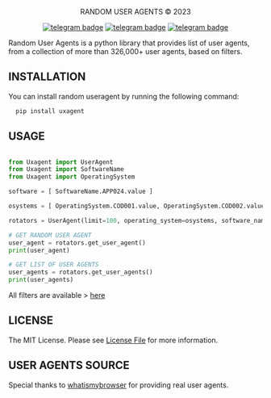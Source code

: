 <p align="center">
    RANDOM USER AGENTS © 2023
</p>

<p align="center">
   <a href="https://telegram.dog/clinton_abraham"><img src="https://img.shields.io/badge/𝑪𝒍𝒊𝒏𝒕𝒐𝒏 𝑨𝒃𝒓𝒂𝒉𝒂𝒎-30302f?style=flat&logo=telegram" alt="telegram badge"/></a>
   <a href="https://telegram.dog/Space_x_bots"><img src="https://img.shields.io/badge/Sᴘᴀᴄᴇ ✗ ʙᴏᴛꜱ-30302f?style=flat&logo=telegram" alt="telegram badge"/></a>
   <a href="https://telegram.dog/sources_codes"><img src="https://img.shields.io/badge/Sᴏᴜʀᴄᴇ ᴄᴏᴅᴇꜱ-30302f?style=flat&logo=telegram" alt="telegram badge"/></a>
</p>


Random User Agents is a python library that provides list of user agents,
from a collection of more than 326,000+ user agents, based on filters.


## INSTALLATION

You can install random useragent by running the following command:

```bash
  pip install uxagent
```


## USAGE

```python

from Uxagent import UserAgent
from Uxagent import SoftwareName
from Uxagent import OperatingSystem

software = [ SoftwareName.APP024.value ]

osystems = [ OperatingSystem.COD001.value, OperatingSystem.COD002.value ]

rotators = UserAgent(limit=100, operating_system=osystems, software_names=software)

# GET RANDOM USER AGENT
user_agent = rotators.get_user_agent()
print(user_agent)

# GET LIST OF USER AGENTS
user_agents = rotators.get_user_agents()
print(user_agents)

```


All filters are available > [here](https://github.com/Clinton-Abraham/TEMPLATES/tree/V1.0/NOTE02/readme.md)


## LICENSE

The MIT License. Please see [License File](https://github.com/Clinton-Abraham/USER-X-AGENT/blob/V1.0/LICENSE) for more information.


## USER AGENTS SOURCE

Special thanks to [whatismybrowser](https://developers.whatismybrowser.com/) for providing real user agents.
